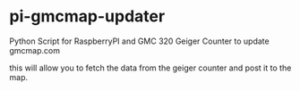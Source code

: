 # pi-gmcmap-updater
Python Script for RaspberryPI and GMC 320 Geiger Counter to update gmcmap.com

this will allow you to fetch the data from the geiger counter and post it to the map.
